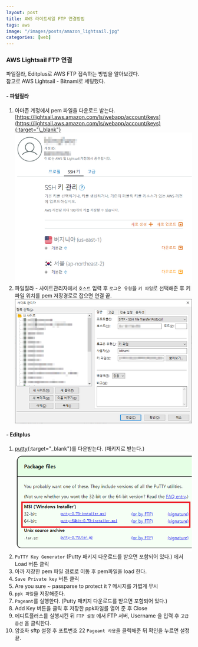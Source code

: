 ```yaml
---
layout: post
title: AWS 라이트세일 FTP 연결방법
tags: aws
image: "/images/posts/amazon_lightsail.jpg"
categories: [web]
---
```


### AWS Lightsail FTP 연결

파일질라, Editplus로 AWS FTP 접속하는 방법을 알아보겠다.  
참고로 AWS Lightsail - Bitnami로 세팅했다.

#### - 파일질라

1. 아마존 계정에서 pem 파일을 다운로드 받는다. [https://lightsail.aws.amazon.com/ls/webapp/account/keys](https://lightsail.aws.amazon.com/ls/webapp/account/keys){:target="\_blank"}
![pem 다운로드](/images/posts/aws-1.jpg "pem다운로드")
1. 파일질라 - 사이트관리자에서 `호스트` 입력 후 `로그온 유형`을 `키 파일`로 선택해준 후 키파일 위치를 pem 저장경로로 잡으면 연결 끝.
![filezilla](/images/posts/aws-2.png "filezilla")

#### - Editplus

1. [putty](https://www.chiark.greenend.org.uk/~sgtatham/putty/latest.html){:target="\_blank"}를 다운받는다. (패키지로 받는다.) 
![putty](/images/posts/aws-1108-1.png "putty")
1. `PuTTY Key Generator` (Putty 패키지 다운로드를 받으면 포함되어 있다.) 에서 Load 버튼 클릭
1. 아까 저장한 pem 파일 경로로 이동 후 pem파일을 load 한다.
1. `Save Private key` 버튼 클릭
1. Are you sure ~ passparse to protect it ? 메시지를 가볍게 무시
1. `ppk 파일`을 저장해준다.
1. `Pageant`를 실행한다. (Putty 패키지 다운로드를 받으면 포함되어 있다.)
1. Add Key 버튼을 클릭 후 저장한 ppk파일를 열어 준 후 Close
1. 에디트플러스를 실행시킨 뒤 `FTP 설정` 에서 FTP 서버, Username 을 입력 후 `고급 옵션` 을 클릭한다.
1. 암호화 sftp 설정 후 포트번호 22 `Pageant 사용`을 클릭해준 뒤 확인을 누르면 설정 끝.
